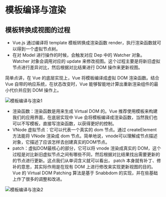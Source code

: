 # 模板编译与渲染

## 模板转换成视图的过程

- Vue.js 通过编译将 template 模板转换成渲染函数 render，执行渲染函数就可以得到一个虚拟节点树。
- 在对 Model 进行操作的时候，会触发对应 Dep 中的 Watcher 对象。Watcher 对象会调用对应的 update 来修改视图。这个过程主要是将新旧虚拟节点进行差异对比，然后根据对比结果进行 DOM 操作来更新视图。

简单点讲，在 Vue 的底层实现上，Vue 将模板编译成虚拟 DOM 渲染函数。结合 Vue 自带的响应系统，在状态改变时，Vue 能够智能地计算出重新渲染组件的最小代价并应到 DOM 操作上。

![模板编译与渲染1](/blog/images/vue/模板编译与渲染1.png)

- 渲染函数：渲染函数是用来生成 Virtual DOM 的。Vue 推荐使用模板来构建我们的应用界面，在底层实现中 Vue 会将模板编译成渲染函数，当然我们也可以不写模板，直接写渲染函数，以获得更好的控制。
- VNode 虚拟节点：它可以代表一个真实的 dom 节点。通过 createElement 方法能将 VNode 渲染成 dom 节点。简单地说，vnode可以理解成节点描述对象，它描述了应该怎样去创建真实的DOM节点。
- patch：虚拟DOM最核心的部分，它可以将 vnode 渲染成真实的 DOM，这个过程是对比新旧虚拟节点之间有哪些不同，然后根据对比结果找出需要更新的的节点进行更新。这点我们从单词含义就可以看出， patch 本身就有补丁、修补的意思，其实际作用是在现有 DOM 上进行修改来实现更新视图的目的。Vue 的 Virtual DOM Patching 算法是基于 Snabbdom 的实现，并在些基础上作了很多的调整和改进。

![模板编译与渲染2](/blog/images/vue/模板编译与渲染2.png)


